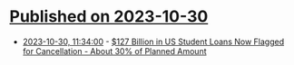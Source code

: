 # [Published on 2023-10-30](index.md)

* [2023-10-30, 11:34:00](https://news.slashdot.org/story/23/10/30/0333225/127-billion-in-us-student-loans-now-flagged-for-cancellation---about-30-of-planned-amount?utm_source=rss1.0mainlinkanon&utm_medium=feed) - [$127 Billion in US Student Loans Now Flagged for Cancellation - About 30% of Planned Amount](https://news.slashdot.org/story/23/10/30/0333225/127-billion-in-us-student-loans-now-flagged-for-cancellation---about-30-of-planned-amount?utm_source=rss1.0mainlinkanon&utm_medium=feed)
